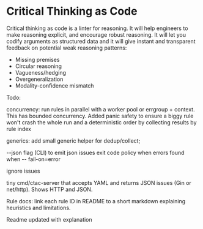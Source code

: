 # Critical Thinking as Code

Critical thinking as code is a linter for reasoning. It will help engineers to make reasoning explicit, and encourage robust reasoning.
It will let you codify arguments as structured data and it will give instant and transparent feedback on potential weak reasoning patterns:

- Missing premises
- Circular reasoning
- Vagueness/hedging
- Overgeneralization
- Modality-confidence mismatch


Todo:

concurrency: run rules in parallel with a worker pool or errgroup + context. This has bounded concurrency. Added panic safety to ensure a biggy rule won't crash the whole run and a deterministic order by collecting results by rule index

generics: add small generic helper for dedup/collect;

--json flag (CLI) to emit json issues
exit code policy when errors found when -- fail-on=error

ignore issues

tiny cmd/ctac-server that accepts YAML and returns JSON issues (Gin or net/http). Shows HTTP and JSON.

Rule docs: link each rule ID in README to a short markdown explaining heuristics and limitations.

Readme updated with explanation